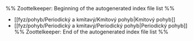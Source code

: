%% Zoottelkeeper: Beginning of the autogenerated index file list  %%
-  [[fyz/pohyb/Periodický a kmitavý/Kmitový pohyb|Kmitový pohyb]]
-  [[fyz/pohyb/Periodický a kmitavý/Periodický pohyb|Periodický pohyb]]
%% Zoottelkeeper: End of the autogenerated index file list  %%
